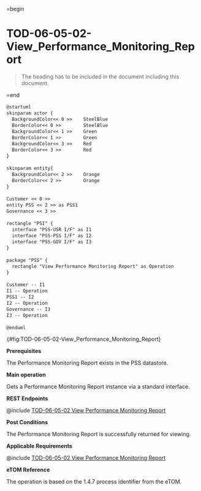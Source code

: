 =begin

# TOD-06-05-02-View_Performance_Monitoring_Report

> The heading has to be included in the document including this document.

=end

```plantuml
@startuml
skinparam actor {
  BackgroundColor<< 0 >> 	SteelBlue
  BorderColor<< 0 >> 		SteelBlue
  BackgroundColor<< 1 >> 	Green
  BorderColor<< 1 >> 		Green
  BackgroundColor<< 3 >> 	Red
  BorderColor<< 3 >> 		Red
}

skinparam entity{
  BackgroundColor<< 2 >> 	Orange
  BorderColor<< 2 >> 		Orange
}

Customer << 0 >> 
entity PSS << 2 >> as PSS1
Governance << 3 >>

rectangle "PSI" {
  interface "PSS-USR I/F" as I1
  interface "PSS-PSS I/F" as I2
  interface "PSS-GOV I/F" as I3
}

package "PSS" {
  rectangle "View Performance Monitoring Report" as Operation
}

Customer --	I1
I1 -- Operation
PSS1 -- I2
I2 -- Operation
Governance -- I3
I3 -- Operation

@enduml

```

![**TOD-06-05-02**: View Performance Monitoring Report](../../common/pixel.png){#fig:TOD-06-05-02-View_Performance_Monitoring_Report}

**Prerequisites**

The Performance Monitoring Report exists in the PSS datastore.

**Main operation**

Gets a Performance Monitoring Report instance via a standard interface.

**REST Endpoints**

@include [TOD-06-05-02 View Performance Monitoring Report](endpoints/TOD-06-05-02-View_Performance_Monitoring_Report-endpoints.md)

**Post Conditions**

The Performance Monitoring Report is successfully returned for viewing.

**Applicable Requirements**

@include [TOD-06-05-02 View Performance Monitoring Report](requirements/TOD-06-05-02-View_Performance_Monitoring_Report-requirements.md)

**eTOM Reference**

The operation is based on the 1.4.7 process identifier from the eTOM.
